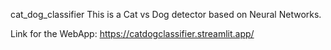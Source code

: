 cat_dog_classifier
This is a Cat vs Dog detector based on Neural Networks.

Link for the WebApp:
https://catdogclassifier.streamlit.app/
